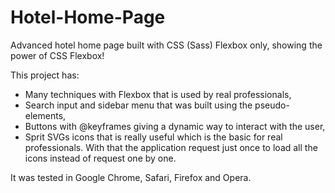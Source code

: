 # Hotel-Home-Page

Advanced hotel home page built with CSS (Sass) Flexbox only, showing the power of CSS Flexbox!

This project has:
- Many techniques with Flexbox that is used by real professionals,
- Search input and sidebar menu that was built using the pseudo-elements,
- Buttons with @keyframes giving a dynamic way to interact with the user,
- Sprit SVGs icons that is really useful which is the basic for real professionals. With that the application request just once to load all the icons instead of request one by one.

It was tested in Google Chrome, Safari, Firefox and Opera.
